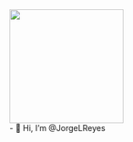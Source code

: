 <div aling="center">
<img src="https://giphy.com/embed/qgQUggAC3Pfv687qPC" width="200"/>
</div>
  - 👋 Hi, I’m @JorgeLReyes

<!---
JorgeLReyes/JorgeLReyes is a ✨ special ✨ repository because its `README.md` (this file) appears on your GitHub profile.
You can click the Preview link to take a look at your changes.
--->
